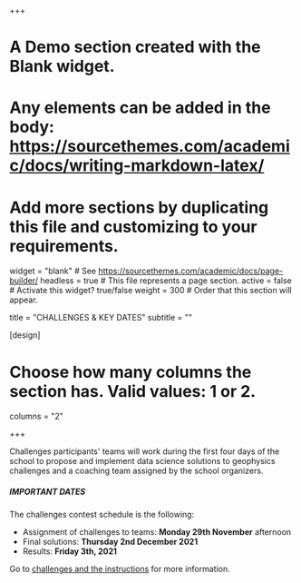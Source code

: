 +++
# A Demo section created with the Blank widget.
# Any elements can be added in the body: https://sourcethemes.com/academic/docs/writing-markdown-latex/
# Add more sections by duplicating this file and customizing to your requirements.

widget = "blank"  # See https://sourcethemes.com/academic/docs/page-builder/
headless = true  # This file represents a page section.
active = false  # Activate this widget? true/false
weight = 300  # Order that this section will appear.

title = "CHALLENGES & KEY DATES"
subtitle = ""

[design]
  # Choose how many columns the section has. Valid values: 1 or 2.
  columns = "2"

+++

Challenges participants' teams will work during the first four days of the school to propose and implement data science solutions to geophysics challenges and a coaching team assigned by the school organizers.

##### IMPORTANT DATES

The challenges contest schedule is the following:

-   Assignment of challenges to teams: **Monday 29th November** afternoon
-   Final solutions: **Thursday 2nd December 2021** 
-   Results: **Friday 3th, 2021**

Go to [challenges and the instructions](challenges/) for more information.
